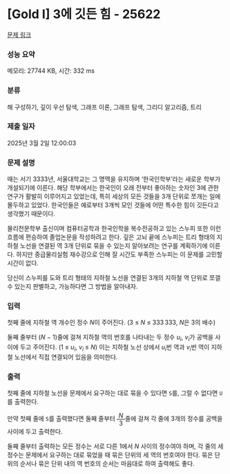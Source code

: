 # [Gold I] 3에 깃든 힘 - 25622 

[문제 링크](https://www.acmicpc.net/problem/25622) 

### 성능 요약

메모리: 27744 KB, 시간: 332 ms

### 분류

해 구성하기, 깊이 우선 탐색, 그래프 이론, 그래프 탐색, 그리디 알고리즘, 트리

### 제출 일자

2025년 3월 2일 12:00:03

### 문제 설명

<p>때는 서기 3333년, 서울대학교는 그 명맥을 유지하며 ‘한국인학부’라는 새로운 학부가 개설되기에 이른다. 해당 학부에서는 한국인이 오래 전부터 좋아하는 숫자인 3에 관한 연구가 활발히 이루어지고 있었는데, 특히 세상의 모든 것들을 3개 단위로 쪼개는 일에 몰두하고 있었다. 한국인들은 예로부터 3개씩 모인 것들에 어떤 특수한 힘이 깃든다고 생각했기 때문이다.</p>

<p>물리천문학부 출신이며 컴퓨터공학과 한국인학을 복수전공하고 있는 스누피 또한 이런 흐름에 편승하여 졸업논문을 작성하려고 한다. 깊은 고뇌 끝에 스누피는 트리 형태의 지하철 노선을 연결된 역 3개 단위로 묶을 수 있는지 알아보려는 연구를 계획하기에 이른다. 하지만 중급물리실험 재수강으로 인해 잘 시간도 부족한 스누피는 이 문제를 고민할 시간이 없다.</p>

<p>당신이 스누피를 도와 트리 형태의 지하철 노선을 연결된 3개의 지하철 역 단위로 쪼갤 수 있는지 판별하고, 가능하다면 그 방법을 알아내자.</p>

### 입력 

 <p>첫째 줄에 지하철 역 개수인 정수 <em>N</em>이 주어진다. (3 ≤ <em>N</em> ≤ 333 333, <em>N</em>은 3의 배수)</p>

<p>둘째 줄부터 (<em>N</em> − 1)줄에 걸쳐 지하철 역의 번호를 나타내는 두 정수 <em>u</em><sub><em>i</em></sub>, <em>v</em><sub><em>i</em></sub>가 공백을 사이에 두고 주어진다. (1 ≤ <em>u</em><sub><em>i</em></sub>, <em>v</em><sub><em>i </em></sub>≤ <em>N</em>) 이는 지하철 노선 상에서 <em>u</em><sub><em>i</em></sub>번 역과 <em>v</em><sub><em>i</em></sub>번 역이 지하철 노선에서 직접 연결되어 있음을 의미한다.</p>

### 출력 

 <p>첫째 줄에 지하철 노선을 문제에서 요구하는 대로 묶을 수 있다면 <code>S</code>를, 그럴 수 없다면 <code>U</code>를 출력한다.</p>

<p>만약 첫째 줄에 <code>S</code>를 출력했다면 둘째 줄부터 <span style="display:inline-flex;flex-direction:column;text-align:center;vertical-align:middle;"><span style="border-bottom:1px solid black;padding:0 0.5ch;"><em>N</em></span><span style="padding:0 0.5ch;">3</span></span>줄에 걸쳐 각 줄에 3개의 정수를 공백을 사이에 두고 출력한다.</p>

<p>둘째 줄부터 출력하는 모든 정수는 서로 다른 1에서 <em>N</em> 사이의 정수여야 하며, 각 줄의 세 정수는 문제에서 요구하는 대로 묶었을 때 묶은 단위의 세 역의 번호여야 한다. 묶은 단위의 순서나 묶은 단위 내의 역 번호의 순서는 마음대로 하여 출력해도 좋다.</p>


